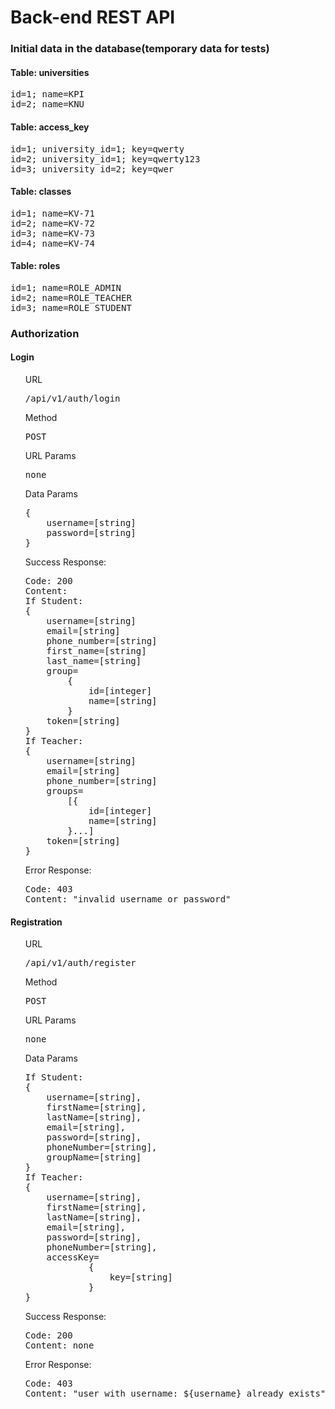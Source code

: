 <h1>Back-end REST API</h1>

<h3>Initial data in the database(temporary data for tests)</h3>
<h4>Table: universities</h4>
<pre>
id=1; name=KPI
id=2; name=KNU
</pre>
<h4>Table: access_key</h4>
<pre>
id=1; university_id=1; key=qwerty
id=2; university_id=1; key=qwerty123
id=3; university_id=2; key=qwer
</pre>
<h4>Table: classes</h4>
<pre>
id=1; name=KV-71
id=2; name=KV-72
id=3; name=KV-73
id=4; name=KV-74
</pre>
<h4>Table: roles</h4>
<pre>
id=1; name=ROLE_ADMIN
id=2; name=ROLE_TEACHER
id=3; name=ROLE_STUDENT
</pre>

<h3>Authorization</h3>

<h4>Login</h4>
<ul>URL<pre>/api/v1/auth/login</pre></ul>
<ul>Method<pre>POST</pre></ul>
<ul>URL Params<pre>none</pre></ul>
<ul>Data Params<pre>{
    username=[string]
    password=[string]
}</pre></ul>
<ul>Success Response:<pre>Code: 200
Content: 
If Student:
{
    username=[string]
    email=[string]
    phone_number=[string]
    first_name=[string]
    last_name=[string]
    group=
        {
            id=[integer]
            name=[string]
        }
    token=[string]
}
If Teacher:
{
    username=[string]
    email=[string]
    phone_number=[string]
    groups=
        [{
            id=[integer]
            name=[string]
        }...]
    token=[string]
}</pre></ul>
<ul>Error Response:<pre>Code: 403
Content: "invalid username or password"</pre></ul>

<h4>Registration</h4>
<ul>URL<pre>/api/v1/auth/register</pre></ul>
<ul>Method<pre>POST</pre></ul>
<ul>URL Params<pre>none</pre></ul>
<ul>Data Params<pre>
If Student:
{
    username=[string],
    firstName=[string],
    lastName=[string],
    email=[string],
    password=[string],
    phoneNumber=[string],
    groupName=[string]
}
If Teacher:
{
    username=[string],
    firstName=[string],
    lastName=[string],
    email=[string],
    password=[string],
    phoneNumber=[string],
    accessKey=
            {
                key=[string]
            }
}</pre></ul>
<ul>Success Response:<pre>Code: 200
Content: none</pre></ul>
<ul>Error Response:<pre>Code: 403
Content: "user with username: ${username} already exists"</pre></ul>
